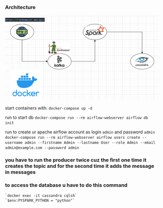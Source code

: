 ### Architecture
![alt text](image.png)


start containers with:
    `docker-compose up -d`

run to start db
    `docker-compose run --rm airflow-webserver airflow db init`

run to create ur apache airflow account as login `admin` and password `admin`
    `docker-compose run --rm airflow-webserver airflow users create --username admin --firstname Admin --lastname User --role Admin --email admin@example.com --password admin`

    

### you have to run the producer twice cuz the first one time it creates the topic and for the second time it adds the message in messages

### to access the database u have to do this command
    `docker exec -it cassandra cqlsh`
    `$env:PYSPARK_PYTHON = "python"`

    
